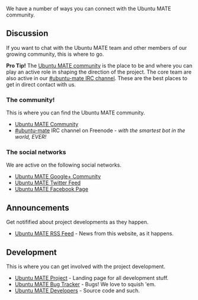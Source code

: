 <!-- 
.. title: Community
.. slug: community
.. date: 2014-06-10 23:01:09 UTC
.. tags: Ubuntu,MATE,community,Google+,Twitter,Launchpad
.. link: 
.. description: 
.. type: text
-->

We have a number of ways you can connect with the Ubuntu MATE community.

## Discussion

If you want to chat with the Ubuntu MATE team and other members of our
growing community, this is where to go.

<div class="bs-component">
    <div class="alert alert-info">
        <strong>Pro Tip!</strong> The <a href="https://ubuntu-mate.community">Ubuntu MATE community</a> is the place to be and where you can play an active role in shaping the direction of the project. The core team are also active in our <a href="/irc/">#ubuntu-mate IRC channel</a>. These are the best places to get in direct contact with us.
    </div>
</div>

### The community!

This is where you can find the Ubuntu MATE community.

  * [Ubuntu MATE Community](https://ubuntu-mate.community/)
  * [#ubuntu-mate](/irc/) IRC channel on Freenode - *with the smartest bot in the world, EVER!*

### The social networks

We are active on the following social networks.

  * [Ubuntu MATE Google+ Community](https://plus.google.com/communities/108331279007926658904)
  * [Ubuntu MATE Twitter Feed](https://twitter.com/ubuntu_mate)
  * [Ubuntu MATE Facebook Page](https://www.facebook.com/UbuntuMATEedition/)

## Announcements

Get notifified about project developments as they happen.

  * [Ubuntu MATE RSS Feed](http://ubuntu-mate.net/rss.xml) - News from this website, as it happens.

## Development

This is where you can get involved with the project development.

  * [Ubuntu MATE Project](https://launchpad.net/ubuntu-mate) - Landing page for all development stuff.
  * [Ubuntu MATE Bug Tracker](https://bugs.launchpad.net/ubuntu-mate) - Bugs! We love to squish 'em.
  * [Ubuntu MATE Developers](https://launchpad.net/~ubuntu-mate-dev) - Source code and such.
